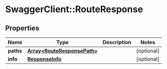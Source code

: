 # SwaggerClient::RouteResponse

## Properties
Name | Type | Description | Notes
------------ | ------------- | ------------- | -------------
**paths** | [**Array&lt;RouteResponsePath&gt;**](RouteResponsePath.md) |  | [optional] 
**info** | [**ResponseInfo**](ResponseInfo.md) |  | [optional] 


